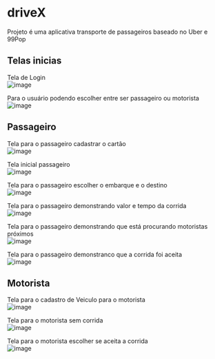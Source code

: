 # driveX

Projeto é uma aplicativa transporte de passageiros baseado no Uber e 99Pop

## Telas inicias
Tela de Login<br/>
![image](https://user-images.githubusercontent.com/38390651/151731978-343b89b9-8d4b-425d-99ab-3d7f6783dfe0.png)


Para o usuário podendo escolher entre ser passageiro ou motorista<br/> 
![image](https://user-images.githubusercontent.com/38390651/151732116-688bbe42-25f5-40e2-9201-8dca7cd326da.png)

## Passageiro

Tela para o passageiro cadastrar o cartão<br/>
![image](https://user-images.githubusercontent.com/38390651/151732265-5d960e23-5be4-447d-b905-35f90718439b.png)

Tela inicial passageiro <br/>
![image](https://user-images.githubusercontent.com/38390651/151732602-2fa54fed-db1c-4768-b11d-0f2090be2991.png)

Tela para o passageiro escolher o embarque e o destino<br/>
![image](https://user-images.githubusercontent.com/38390651/151732405-23647d9d-bec2-4433-882c-32e617df16bc.png)

Tela para o passageiro demonstrando valor e tempo da corrida<br/>
![image](https://user-images.githubusercontent.com/38390651/151732832-cc131100-549f-4ede-9550-7a832b97694a.png)

Tela para o passageiro demonstrando que está procurando motoristas próximos<br/>
![image](https://user-images.githubusercontent.com/38390651/151732707-0fc37e96-6913-414a-b6c8-3734622997ea.png)

Tela para o passageiro demonstranco que a corrida foi aceita<br/>
![image](https://user-images.githubusercontent.com/38390651/151732928-28a04ec0-ced6-4b68-a358-00db3f9e40dc.png)

## Motorista
Tela para o cadastro de Veiculo para o motorista<br/>
![image](https://user-images.githubusercontent.com/38390651/151732037-2c42d5a3-5294-475a-adf0-8f2449b8fecc.png)

Tela para o motorista sem corrida<br/>
![image](https://user-images.githubusercontent.com/38390651/151733097-8f92e1d7-c8ed-42de-a71b-23c9c64ee119.png)

Tela para o motorista escolher se aceita a corrida <br/>
![image](https://user-images.githubusercontent.com/38390651/151732474-92f6e571-3077-42ad-9ea8-0d9885d8650a.png)




